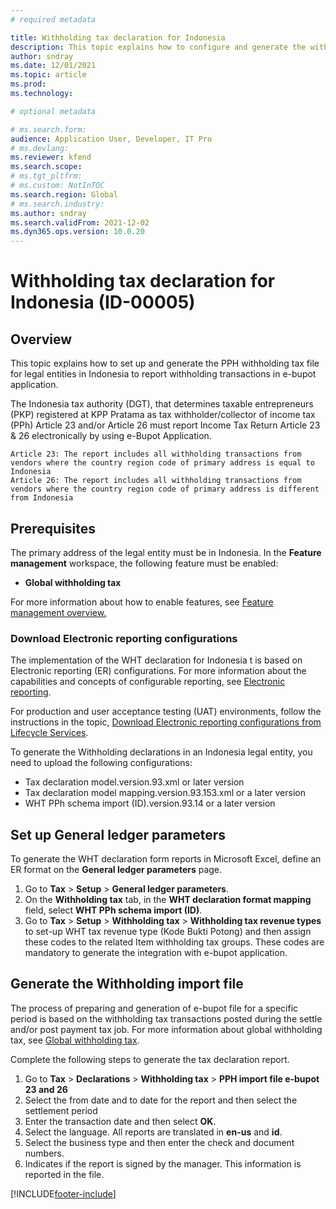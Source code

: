```yaml
---
# required metadata

title: Withholding tax declaration for Indonesia
description: This topic explains how to configure and generate the withholding tax declarations for Indonesia.
author: sndray
ms.date: 12/01/2021
ms.topic: article
ms.prod:
ms.technology: 

# optional metadata

# ms.search.form:
audience: Application User, Developer, IT Pro
# ms.devlang: 
ms.reviewer: kfend
ms.search.scope:
# ms.tgt_pltfrm: 
# ms.custom: NotInTOC
ms.search.region: Global
# ms.search.industry:
ms.author: sndray
ms.search.validFrom: 2021-12-02
ms.dyn365.ops.version: 10.0.20
---
```


#  Withholding tax declaration for Indonesia (ID-00005)

## Overview

This topic explains how to set up and generate the PPH withholding tax file for legal entities in Indonesia to report withholding transactions in e-bupot application.

The Indonesia tax authority  (DGT), that determines taxable entrepreneurs (PKP) registered at KPP Pratama as tax withholder/collector of income tax (PPh) Article 23 and/or Article 26 must report Income Tax Return Article 23 & 26 electronically by using e-Bupot Application. 

	Article 23: The report includes all withholding transactions from vendors where the country region code of primary address is equal to Indonesia
	Article 26: The report includes all withholding transactions from vendors where the country region code of primary address is different from Indonesia


## Prerequisites
The primary address of the legal entity must be in Indonesia.
In the **Feature management** workspace, the following feature must be enabled:

   - **Global withholding tax**

For more information about how to enable features, see [Feature management overview.](../../fin-ops-core/fin-ops/get-started/feature-management/feature-management-overview.md)

### Download Electronic reporting configurations

The implementation of the WHT declaration for Indonesia t is based on Electronic reporting (ER) configurations. For more information about the capabilities and concepts of configurable reporting, see [Electronic reporting](../../fin-ops-core/dev-itpro/analytics/general-electronic-reporting.md).

For production and user acceptance testing (UAT) environments, follow the instructions in the topic, [Download Electronic reporting configurations from Lifecycle Services](../../fin-ops-core/dev-itpro/analytics/download-electronic-reporting-configuration-lcs.md).

To generate the Withholding declarations in an Indonesia legal entity, you need to upload the following configurations:

- Tax declaration model.version.93.xml or later version
- Tax declaration model mapping.version.93.153.xml or a later version
- WHT PPh schema import (ID).version.93.14  or a later version


## Set up General ledger parameters
To generate the WHT declaration form reports in Microsoft Excel, define an ER format on the **General ledger parameters** page.

1. Go to **Tax** > **Setup** > **General ledger parameters**.
2. On the **Withholding tax** tab, in the **WHT declaration format mapping** field, select **WHT PPh schema import (ID)**. 
3. Go to   **Tax** > **Setup** > **Withholding tax** > **Withholding tax revenue types** to set-up WHT tax revenue type (Kode Bukti Potong) and then assign these codes to the related Item withholding tax groups. These codes are mandatory to generate the integration with e-bupot application. 

## Generate the Withholding import file
The process of preparing and generation of e-bupot file for a specific period is based on the withholding tax transactions posted during the settle and/or post payment tax job. For more information about global withholding tax, see [Global withholding tax](../general-ledger/global-withholding-tax-overview.md).

Complete the following steps to generate the tax declaration report.

1. Go to **Tax** > **Declarations** > **Withholding tax** > **PPH import file e-bupot 23 and 26**
2. Select the from date and to date for the report and then select the settlement period
3. Enter the transaction date and then select **OK**.
4. Select the language. All reports are translated in **en-us** and **id**.
5. Select the business type and then enter the check and document numbers. 
6. Indicates if the report is signed by the manager. This information is reported in the file. 
 
[!INCLUDE[footer-include](../../includes/footer-banner.md)]



